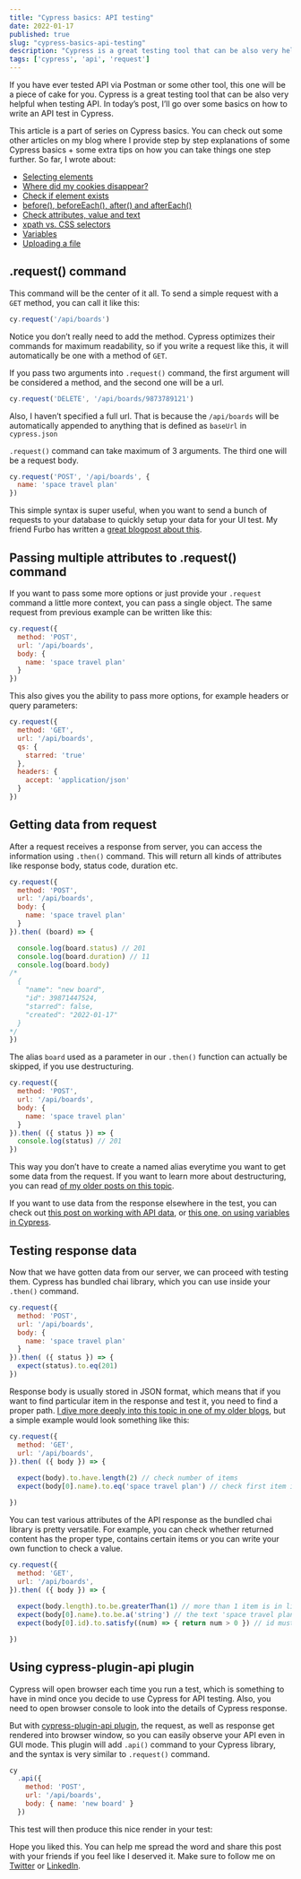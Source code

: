 ```yaml
---
title: "Cypress basics: API testing"
date: 2022-01-17
published: true
slug: "cypress-basics-api-testing"
description: "Cypress is a great testing tool that can be also very helpful when testing API. In this post, I’ll go over some basics on how to write an API test in Cypress."
tags: ['cypress', 'api', 'request']
---
```

If you have ever tested API via Postman or some other tool, this one will be a piece of cake for you. Cypress is a great testing tool that can be also very helpful when testing API. In today’s post, I’ll go over some basics on how to write an API test in Cypress.

This article is a part of series on Cypress basics. You can check out some other articles on my blog where I provide step by step explanations of some Cypress basics + some extra tips on how you can take things one step further. So far, I wrote about:

- [Selecting elements](/cypress-basics-selecting-elements)
- [Where did my cookies disappear?](/cypress-basics-where-did-my-cookies-disappear)
- [Check if element exists](/cypress-basics-check-if-element-exists)
- [before(), beforeEach(), after() and afterEach()](/cypress-basics-before-beforeeach-after-aftereach)
- [Check attributes, value and text](/cypress-basics-check-attributes-value-and-text)
- [xpath vs. CSS selectors](/cypress-basics-xpath-vs-css-selectors)
- [Variables](/cypress-basics-variables)
- [Uploading a file](/cypress-basics-uploading-file)

## .request() command
This command will be the center of it all. To send a simple request with a `GET` method, you can call it like this:

```js
cy.request('/api/boards')
```

Notice you don’t really need to add the method. Cypress optimizes their commands for maximum readability, so if you write a request like this, it will automatically be one with a method of `GET`. 

If you pass two arguments into `.request()` command, the first argument will be considered a method, and the second one will be a url.

```js
cy.request('DELETE', '/api/boards/9873789121')
```

Also, I haven’t specified a full url. That is because the `/api/boards` will be automatically appended to anything that is defined as `baseUrl` in `cypress.json`

`.request()` command can take maximum of 3 arguments. The third one will be a request body. 

```js
cy.request('POST', '/api/boards', {
  name: 'space travel plan'
})
```
This simple syntax is super useful, when you want to send a bunch of requests to your database to quickly setup your data for your UI test. My friend Furbo has written a [great blogpost about this](https://code.kiwi.com/skip-the-ui-using-api-calls-d358b9b61b91?gi=d56b0341034d). 

## Passing multiple attributes to .request() command
If you want to pass some more options or just provide your `.request` command a little more context, you can pass a single object. The same request from previous example can be written like this:

```js
cy.request({
  method: 'POST', 
  url: '/api/boards', 
  body: {
    name: 'space travel plan'
  }
})
```

This also gives you the ability to pass more options, for example headers or query parameters:

```js
cy.request({
  method: 'GET', 
  url: '/api/boards', 
  qs: {
    starred: 'true'
  },
  headers: {
    accept: 'application/json'
  }
})
```
## Getting data from request
After a request receives a response from server, you can access the information using `.then()` command. This will return all kinds of attributes like response body, status code, duration etc.
```js
cy.request({
  method: 'POST', 
  url: '/api/boards', 
  body: {
    name: 'space travel plan'
  }
}).then( (board) => {

  console.log(board.status) // 201
  console.log(board.duration) // 11
  console.log(board.body) 
/* 
  { 
    "name": "new board",
    "id": 39871447524,
    "starred": false,
    "created": "2022-01-17"
  }
*/
})
```

The alias `board` used as a parameter in our `.then()` function can actually be skipped, if you use destructuring.
```js
cy.request({
  method: 'POST', 
  url: '/api/boards', 
  body: {
    name: 'space travel plan'
  }
}).then( ({ status }) => {
  console.log(status) // 201
})
```
This way you don’t have to create a named alias everytime you want to get some data from the request. If you want to learn more about destructuring, you can read [of my older posts on this topic](/using-destructuring-in-cypress).

If you want to use data from the response elsewhere in the test, you can check out [this post on working with API data](/working-with-api-response-data-in-cypress), or [this one, on using variables in Cypress](/cypress-basics-variables).

## Testing response data
Now that we have gotten data from our server, we can proceed with testing them. Cypress has bundled chai library, which you can use inside your `.then()` command.

```js
cy.request({
  method: 'POST', 
  url: '/api/boards', 
  body: {
    name: 'space travel plan'
  }
}).then( ({ status }) => {
  expect(status).to.eq(201)
})
```
Response body is usually stored in JSON format, which means that if you want to find particular item in the response and test it, you need to find a proper path. [I dive more deeply into this topic in one of my older blogs](/reading-and-testing-json-object-in-cypress), but a simple example would look something like this:
```js
cy.request({
  method: 'GET', 
  url: '/api/boards', 
}).then( ({ body }) => {
  
  expect(body).to.have.length(2) // check number of items 
  expect(body[0].name).to.eq('space travel plan') // check first item in array

})
```
You can test various attributes of the API response as the bundled chai library is pretty versatile. For example, you can check whether returned content has the proper type, contains certain items or you can write your own function to check a value.
```js
cy.request({
  method: 'GET', 
  url: '/api/boards', 
}).then( ({ body }) => {
  
  expect(body.length).to.be.greaterThan(1) // more than 1 item is in list
  expect(body[0].name).to.be.a('string') // the text 'space travel plan' is a string
  expect(body[0].id).to.satisfy((num) => { return num > 0 }) // id must be bigger than 0

})
```

## Using cypress-plugin-api plugin
Cypress will open browser each time you run a test, which is something to have in mind once you decide to use Cypress for API testing. Also, you need to open browser console to look into the details of Cypress response. 

But with [cypress-plugin-api plugin](https://github.com/filiphric/cypress-plugin-api), the request, as well as response get rendered into browser window, so you can easily observe your API even in GUI mode. This plugin will add `.api()` command to your Cypress library, and the syntax is very similar to `.request()` command.
```js
cy
  .api({
    method: 'POST', 
    url: '/api/boards', 
    body: { name: 'new board' }
  })
```

This test will then produce this nice render in your test:

<v-img alt="cy.api command in action" src="cypress-plugin-api.png" shadow="shadow-lg"></v-img>

Hope you liked this. You can help me spread the word and share this post with your friends if you feel like I deserved it. Make sure to follow me on [Twitter](https://twitter.com/filip_hric/) or [LinkedIn](https://www.linkedin.com/in/filip-hric-11a5b1126/).
